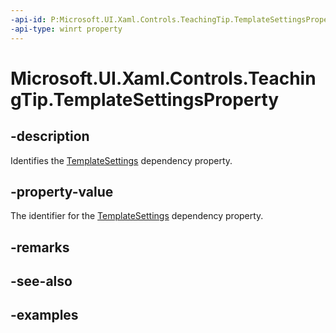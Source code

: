 ```yaml
---
-api-id: P:Microsoft.UI.Xaml.Controls.TeachingTip.TemplateSettingsProperty
-api-type: winrt property
---
```


# Microsoft.UI.Xaml.Controls.TeachingTip.TemplateSettingsProperty

<!--
public static Windows.UI.Xaml.DependencyProperty TemplateSettingsProperty { get; }
-->

## -description

Identifies the [TemplateSettings](teachingtip_templatesettings.md) dependency property.

## -property-value

The identifier for the [TemplateSettings](teachingtip_templatesettings.md) dependency property.

## -remarks

## -see-also

## -examples

